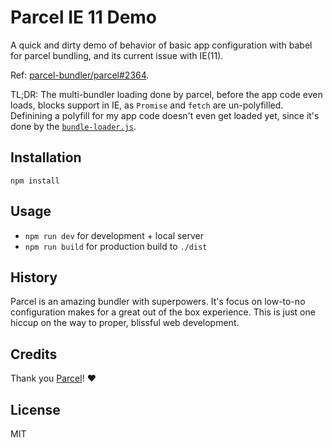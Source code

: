 # Parcel IE 11 Demo

A quick and dirty demo of behavior of basic app configuration with babel for parcel bundling, and its current issue with IE(11).

Ref: [parcel-bundler/parcel#2364](https://github.com/parcel-bundler/parcel/issues/2364).

TL;DR: The multi-bundler loading done by parcel, before the app code even loads, blocks support in IE, as `Promise` and `fetch` are un-polyfilled. Definining a polyfill for my app code doesn't even get loaded yet, since it's done by the [`bundle-loader.js`](https://github.com/parcel-bundler/parcel/blob/3042224b8caeb5b195fe64db399be24d3b7ad7cc/packages/core/parcel-bundler/src/builtins/bundle-loader.js#L27-L29).

## Installation

`npm install`

## Usage

- `npm run dev` for development + local server
- `npm run build` for production build to `./dist`

## History

Parcel is an amazing bundler with superpowers. It's focus on low-to-no configuration makes for a great out of the box experience. This is just one hiccup on the way to proper, blissful web development.

## Credits

Thank you [Parcel](https://parceljs.org/)! ❤

## License

MIT
